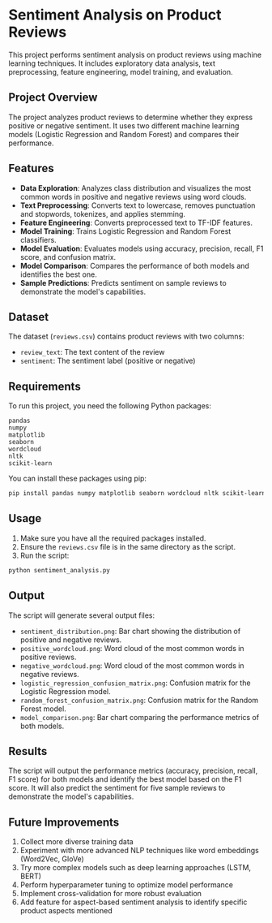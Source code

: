 # Sentiment Analysis on Product Reviews

This project performs sentiment analysis on product reviews using machine learning techniques. It includes exploratory data analysis, text preprocessing, feature engineering, model training, and evaluation.

## Project Overview

The project analyzes product reviews to determine whether they express positive or negative sentiment. It uses two different machine learning models (Logistic Regression and Random Forest) and compares their performance.

## Features

- **Data Exploration**: Analyzes class distribution and visualizes the most common words in positive and negative reviews using word clouds.
- **Text Preprocessing**: Converts text to lowercase, removes punctuation and stopwords, tokenizes, and applies stemming.
- **Feature Engineering**: Converts preprocessed text to TF-IDF features.
- **Model Training**: Trains Logistic Regression and Random Forest classifiers.
- **Model Evaluation**: Evaluates models using accuracy, precision, recall, F1 score, and confusion matrix.
- **Model Comparison**: Compares the performance of both models and identifies the best one.
- **Sample Predictions**: Predicts sentiment on sample reviews to demonstrate the model's capabilities.

## Dataset

The dataset (`reviews.csv`) contains product reviews with two columns:
- `review_text`: The text content of the review
- `sentiment`: The sentiment label (positive or negative)

## Requirements

To run this project, you need the following Python packages:

```
pandas
numpy
matplotlib
seaborn
wordcloud
nltk
scikit-learn
```

You can install these packages using pip:

```bash
pip install pandas numpy matplotlib seaborn wordcloud nltk scikit-learn
```

## Usage

1. Make sure you have all the required packages installed.
2. Ensure the `reviews.csv` file is in the same directory as the script.
3. Run the script:

```bash
python sentiment_analysis.py
```

## Output

The script will generate several output files:

- `sentiment_distribution.png`: Bar chart showing the distribution of positive and negative reviews.
- `positive_wordcloud.png`: Word cloud of the most common words in positive reviews.
- `negative_wordcloud.png`: Word cloud of the most common words in negative reviews.
- `logistic_regression_confusion_matrix.png`: Confusion matrix for the Logistic Regression model.
- `random_forest_confusion_matrix.png`: Confusion matrix for the Random Forest model.
- `model_comparison.png`: Bar chart comparing the performance metrics of both models.

## Results

The script will output the performance metrics (accuracy, precision, recall, F1 score) for both models and identify the best model based on the F1 score. It will also predict the sentiment for five sample reviews to demonstrate the model's capabilities.

## Future Improvements

1. Collect more diverse training data
2. Experiment with more advanced NLP techniques like word embeddings (Word2Vec, GloVe)
3. Try more complex models such as deep learning approaches (LSTM, BERT)
4. Perform hyperparameter tuning to optimize model performance
5. Implement cross-validation for more robust evaluation
6. Add feature for aspect-based sentiment analysis to identify specific product aspects mentioned